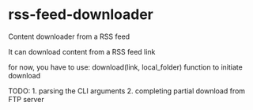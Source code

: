 rss-feed-downloader
===================

Content downloader from a RSS feed

It can download content from a RSS feed link

for now, you have to use:
   download(link, local_folder) function to initiate download

TODO:
      1. parsing the CLI arguments
     2.  completing partial download from FTP server
